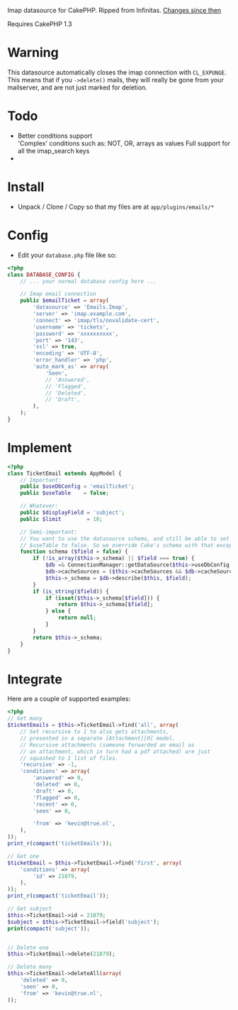 Imap datasource for CakePHP. Ripped from Infinitas. 
[Changes since then](https://github.com/kvz/cakephp-emails-plugin/compare/10767bee59dd425ced5b97ae9604acf7f3c0d27a...master)

Requires CakePHP 1.3

Warning
============
This datasource automatically closes the imap connection with `CL_EXPUNGE`.
This means that if you `->delete()` mails, they will really be gone
from your mailserver, and are not just marked for deletion.

Todo
================

 - Better conditions support  
   'Complex' conditions such as: NOT, OR, arrays as values
   Full support for all the imap_search keys
 - 
 

Install
============

 - Unpack / Clone / Copy so that my files are at `app/plugins/emails/*`

Config
========

 - Edit your `database.php` file like so:

```php
<?php
class DATABASE_CONFIG {
    // ... your normal database config here ...

    // Imap email connection
    public $emailTicket = array(
        'datasource' => 'Emails.Imap',
        'server' => 'imap.example.com',
        'connect' => 'imap/tls/novalidate-cert',
        'username' => 'tickets',
        'password' => 'xxxxxxxxxx',
        'port' => '143',
        'ssl' => true,
        'encoding' => 'UTF-8',
        'error_handler' => 'php',
        'auto_mark_as' => array(
            'Seen',
            // 'Answered',
            // 'Flagged',
            // 'Deleted',
            // 'Draft',
        ),
    );
}
```

Implement
===========

```php
<?php
class TicketEmail extends AppModel {
    // Important:
    public $useDbConfig = 'emailTicket';
    public $useTable    = false;

    // Whatever:
    public $displayField = 'subject';
    public $limit        = 10;

    // Semi-important:
    // You want to use the datasource schema, and still be able to set
    // $useTable to false. So we override Cake's schema with that exception:
    function schema ($field = false) {
        if (!is_array($this->_schema) || $field === true) {
            $db =& ConnectionManager::getDataSource($this->useDbConfig);
            $db->cacheSources = ($this->cacheSources && $db->cacheSources);
            $this->_schema = $db->describe($this, $field);
        }
        if (is_string($field)) {
            if (isset($this->_schema[$field])) {
                return $this->_schema[$field];
            } else {
                return null;
            }
        }
        return $this->_schema;
    }
}
```


Integrate
===========

Here are a couple of supported examples:

```php
<?php
// Get many
$ticketEmails = $this->TicketEmail->find('all', array(
    // Set recursive to 1 to also gets attachments,
    // presented in a separate [Attachment][0] model.
    // Recursive attachments (someone forwarded an email as 
    // an attachment, which in turn had a pdf attached) are just
    // squashed to 1 list of files.
    'recursive' => -1,
    'conditions' => array(
        'answered' => 0,
        'deleted' => 0,
        'draft' => 0,
        'flagged' => 0,
        'recent' => 0,
        'seen' => 0,

        'from' => 'kevin@true.nl',
    ),
));
print_r(compact('ticketEmails'));

// Get one
$ticketEmail = $this->TicketEmail->find('first', array(
    'conditions' => array(
        'id' => 21879,
    ),
));
print_r(compact('ticketEmail'));

// Get subject
$this->TicketEmail->id = 21879;
$subject = $this->TicketEmail->field('subject');
print(compact('subject'));


// Delete one
$this->TicketEmail->delete(21879);

// Delete many
$this->TicketEmail->deleteAll(array(
    'deleted' => 0,
    'seen' => 0,
    'from' => 'kevin@true.nl',
));
```
